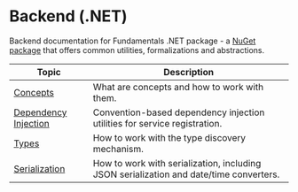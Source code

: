 # Backend (.NET)

Backend documentation for Fundamentals .NET package - a [NuGet package](https://www.nuget.org/packages/Cratis.Fundamentals/) that offers common utilities, formalizations and abstractions.

| Topic | Description |
| ------- | ----------- |
| [Concepts](./concepts.md) | What are concepts and how to work with them. |
| [Dependency Injection](./dependency_injection.md) | Convention-based dependency injection utilities for service registration. |
| [Types](./types.md) | How to work with the type discovery mechanism. |
| [Serialization](./serialization/) | How to work with serialization, including JSON serialization and date/time converters. |
